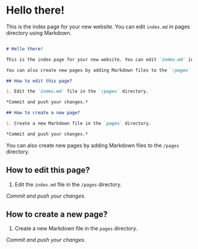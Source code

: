 
# Hello there!

This is the index page for your new website. You can edit `index.md` in pages directory using Markdown.

```markdown

# Hello there!

This is the index page for your new website. You can edit `index.md` in pages directory using Markdown.

You can also create new pages by adding Markdown files to the `/pages` directory.

## How to edit this page?

1. Edit the `index.md` file in the `/pages` directory.

*Commit and push your changes.*

## How to create a new page?

1. Create a new Markdown file in the `pages` directory.

*Commit and push your changes.*

```

You can also create new pages by adding Markdown files to the `/pages` directory.

## How to edit this page?

1. Edit the `index.md` file in the `/pages` directory.

*Commit and push your changes.*

## How to create a new page?

1. Create a new Markdown file in the `pages` directory.

*Commit and push your changes.*
